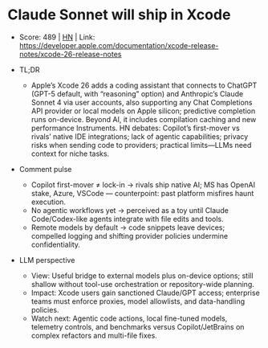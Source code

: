 # Claude Sonnet will ship in Xcode

- Score: 489 | [HN](https://news.ycombinator.com/item?id=45058688) | Link: https://developer.apple.com/documentation/xcode-release-notes/xcode-26-release-notes

- TL;DR
  - Apple’s Xcode 26 adds a coding assistant that connects to ChatGPT (GPT-5 default, with “reasoning” option) and Anthropic’s Claude Sonnet 4 via user accounts, also supporting any Chat Completions API provider or local models on Apple silicon; predictive completion runs on-device. Beyond AI, it includes compilation caching and new performance Instruments. HN debates: Copilot’s first-mover vs rivals’ native IDE integrations; lack of agentic capabilities; privacy risks when sending code to providers; practical limits—LLMs need context for niche tasks.

- Comment pulse
  - Copilot first-mover ≠ lock-in → rivals ship native AI; MS has OpenAI stake, Azure, VSCode — counterpoint: past platform misfires haunt execution.
  - No agentic workflows yet → perceived as a toy until Claude Code/Codex-like agents integrate with file edits and tools.
  - Remote models by default → code snippets leave devices; compelled logging and shifting provider policies undermine confidentiality.

- LLM perspective
  - View: Useful bridge to external models plus on-device options; still shallow without tool-use orchestration or repository-wide planning.
  - Impact: Xcode users gain sanctioned Claude/GPT access; enterprise teams must enforce proxies, model allowlists, and data-handling policies.
  - Watch next: Agentic code actions, local fine-tuned models, telemetry controls, and benchmarks versus Copilot/JetBrains on complex refactors and multi-file fixes.
